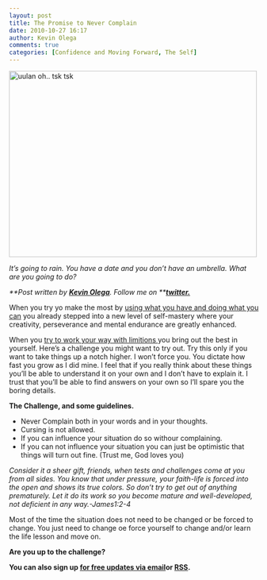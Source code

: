 ```yaml
---
layout: post
title: The Promise to Never Complain
date: 2010-10-27 16:17
author: Kevin Olega
comments: true
categories: [Confidence and Moving Forward, The Self]
---
```

<a title="uulan oh.. tsk tsk by Kevin Olega, on Flickr" href="http://www.flickr.com/photos/kevinolega/5120374614/"><img src="http://farm2.static.flickr.com/1257/5120374614_fcaaebfd0a.jpg" alt="uulan oh.. tsk tsk" width="500" height="375" /></a>

<em>It’s going to rain. You have a date and you don’t have an umbrella. What are you going to do?</em>

<em><em>**Post written by **<a href="http://minimalchanges.com/about">**Kevin Olega**</a>**. Follow me on **<a href="http://twitter.com/kevinolega">**twitter.**</a></em></em>

When you try yo make the most by <a href="http://minimalchanges.com/blog/do-what-you-can-use-what-you-hav/">using what you have and doing what you can</a> you already stepped into a new level of self-mastery where your creativity, perseverance and mental endurance are greatly enhanced.

When you <a href="http://minimalchanges.com/blog/the-beauty-of-limitations/">try to work your way with limitions </a>you bring out the best in yourself. Here’s a challenge you might want to try out. Try this only if you want to take things up a notch higher. I won’t force you. You dictate how fast you grow as I did mine. I feel that if you really think about these things you’ll be able to understand it on your own and I don’t have to explain it. I trust that you’ll be able to find answers on your own so I’ll spare you the boring details.

**The Challenge, and some guidelines.**
<ul>
	<li>Never Complain both in your words and in your thoughts.</li>
	<li>Cursing is not allowed.</li>
	<li>If you can influence your situation do so withour complaining.</li>
	<li>If you can not influence your situation you can just be optimistic that things will turn out fine. (Trust me, God loves you)</li>
</ul>
<em>Consider it a sheer gift, friends, when tests and challenges come at you from all sides. You know that under pressure, your faith-life is forced into the open and shows its true colors. So don’t try to get out of anything prematurely. Let it do its work so you become mature and well-developed, not deficient in any way.</em><em>-James1:2-4</em>

Most of the time the situation does not need to be changed or be forced to change. You just need to change oe force yourself to change and/or learn the life lesson and move on.

**Are you up to the challenge?**

**You can also sign up <a href="http://feedburner.google.com/fb/a/mailverify?uri=Minimalchangescom">for free updates via email</a>or <a href="http://feeds.feedburner.com/minimalchangescom">RSS</a>.**
